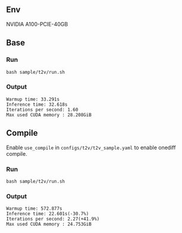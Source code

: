 ## Env
NVIDIA A100-PCIE-40GB

## Base
### Run
```
bash sample/t2v/run.sh
```

### Output
```
Warmup time: 33.291s
Inference time: 32.618s
Iterations per second: 1.60
Max used CUDA memory : 28.208GiB
```


## Compile
Enable `use_compile` in `configs/t2v/t2v_sample.yaml` to enable onediff compile.
### Run
```
bash sample/t2v/run.sh
```

### Output
```
Warmup time: 572.877s
Inference time: 22.601s(-30.7%)
Iterations per second: 2.27(+41.9%)
Max used CUDA memory : 24.753GiB
```
